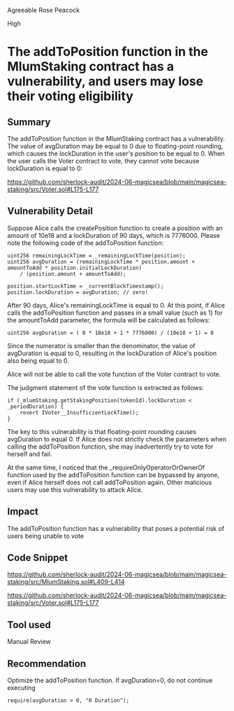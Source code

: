 Agreeable Rose Peacock

High

# The addToPosition function in the MlumStaking contract has a vulnerability, and users may lose their voting eligibility

## Summary

The addToPosition function in the MlumStaking contract has a vulnerability. The value of avgDuration may be equal to 0 due to floating-point rounding, which causes the lockDuration in the user's position to be equal to 0. When the user calls the Voter contract to vote, they cannot vote because lockDuration is equal to 0:
 
https://github.com/sherlock-audit/2024-06-magicsea/blob/main/magicsea-staking/src/Voter.sol#L175-L177
 
## Vulnerability Detail
 
Suppose Alice calls the createPosition function to create a position with an amount of 10e18 and a lockDuration of 90 days, which is 7776000.
Please note the following code of the addToPosition function:
```solidity
uint256 remainingLockTime = _remainingLockTime(position);
uint256 avgDuration = (remainingLockTime * position.amount + amountToAdd * position.initialLockDuration)
    / (position.amount + amountToAdd);
 
position.startLockTime = _currentBlockTimestamp();
position.lockDuration = avgDuration; // zero!
```
 
After 90 days, Alice's remainingLockTime is equal to 0. At this point, if Alice calls the addToPosition function and passes in a small value (such as 1) for the amountToAdd parameter, the formula will be calculated as follows:
```solidity
uint256 avgDuration = ( 0 * 10e18 + 1 * 7776000) / (10e18 + 1) = 0
```
Since the numerator is smaller than the denominator, the value of avgDuration is equal to 0, resulting in the lockDuration of Alice's position also being equal to 0.
 
Alice will not be able to call the vote function of the Voter contract to vote.
 
The judgment statement of the vote function is extracted as follows:
```solidity
if (_mlumStaking.getStakingPosition(tokenId).lockDuration < _periodDuration) {
    revert IVoter__InsufficientLockTime();
}
```
The key to this vulnerability is that floating-point rounding causes avgDuration to equal 0. If Alice does not strictly check the parameters when calling the addToPosition function, she may inadvertently try to vote for herself and fail.
 
At the same time, I noticed that the _requireOnlyOperatorOrOwnerOf function used by the addToPosition function can be bypassed by anyone, even if Alice herself does not call addToPosition again. Other malicious users may use this vulnerability to attack Alice.
 
## Impact
The addToPosition function has a vulnerability that poses a potential risk of users being unable to vote
 
 
## Code Snippet
https://github.com/sherlock-audit/2024-06-magicsea/blob/main/magicsea-staking/src/MlumStaking.sol#L409-L414
 
https://github.com/sherlock-audit/2024-06-magicsea/blob/main/magicsea-staking/src/Voter.sol#L175-L177
 
## Tool used
Manual Review
 
## Recommendation
Optimize the addToPosition function. If avgDuration=0, do not continue executing
```solidity
require(avgDuration > 0, "0 Duration"); 
```